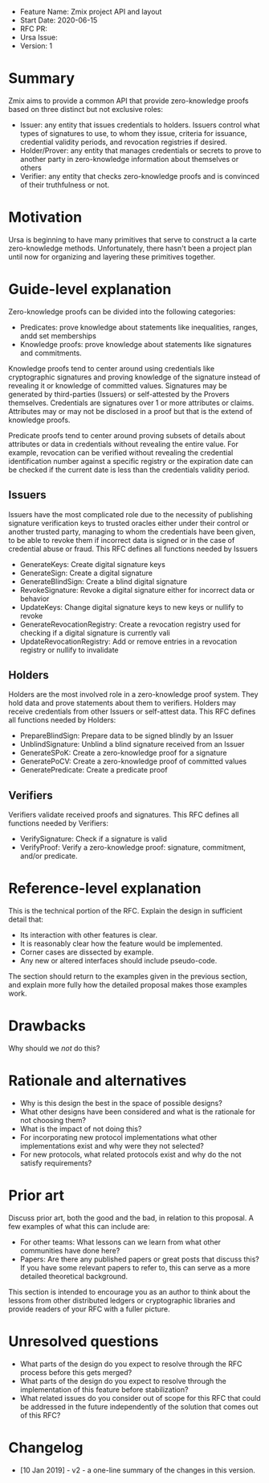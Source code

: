 - Feature Name: Zmix project API and layout
- Start Date: 2020-06-15
- RFC PR:
- Ursa Issue:
- Version: 1

# Summary
[summary]: #summary

Zmix aims to provide a common API that provide zero-knowledge proofs based on three distinct but not exclusive roles:

- Issuer: any entity that issues credentials to holders. Issuers control what types of signatures to use, to whom they issue,
criteria for issuance, credential validity periods, and revocation registries if desired.
- Holder/Prover: any entity that manages credentials or secrets to prove to another party in zero-knowledge information about themselves or others
- Verifier: any entity that checks zero-knowledge proofs and is convinced of their truthfulness or not.

# Motivation
[motivation]: #motivation

Ursa is beginning to have many primitives that serve to construct a la carte zero-knowledge methods. 
Unfortunately, there hasn't been a project plan until now for organizing and layering these primitives together.

# Guide-level explanation
[guide-level-explanation]: #guide-level-explanation

Zero-knowledge proofs can be divided into the following categories:

- Predicates: prove knowledge about statements like inequalities, ranges, andd set memberships
- Knowledge proofs: prove knowledge about statements like signatures and commitments.

Knowledge proofs tend to center around using credentials like cryptographic signatures and proving knowledge of the signature
instead of revealing it or knowledge of committed values. Signatures may be generated by third-parties (Issuers) or self-attested
by the Provers themselves. Credentials are signatures over 1 or more attributes or claims. Attributes may or may not be disclosed
in a proof but that is the extend of knowledge proofs.

Predicate proofs tend to center around proving subsets of details about attributes or data in credentials without revealing the entire
value. For example, revocation can be verified without revealing the credential identification number against a specific registry or
the expiration date can be checked if the current date is less than the credentials validity period.

## Issuers
[issuers]: #issuers
Issuers have the most complicated role due to the necessity of publishing signature verification keys to trusted oracles
either under their control or another trusted party, managing to whom the credentials have been given, to be able to revoke them if incorrect data
is signed or in the case of credential abuse or fraud. This RFC defines all functions needed by Issuers

- GenerateKeys: Create digital signature keys
- GenerateSign: Create a digital signature
- GenerateBlindSign: Create a blind digital signature
- RevokeSignature: Revoke a digital signature either for incorrect data or behavior
- UpdateKeys: Change digital signature keys to new keys or nullify to revoke
- GenerateRevocationRegistry: Create a revocation registry used for checking if a digital signature is currently vali
- UpdateRevocationRegistry: Add or remove entries in a revocation registry or nullify to invalidate

## Holders
[holders]: #holders

Holders are the most involved role in a zero-knowledge proof system. They hold data and prove statements about them to verifiers.
Holders may receive credentials from other Issuers or self-attest data. This RFC defines all functions needed by Holders:

- PrepareBlindSign: Prepare data to be signed blindly by an Issuer
- UnblindSignature: Unblind a blind signature received from an Issuer
- GenerateSPoK: Create a zero-knowledge proof for a signature
- GeneratePoCV: Create a zero-knowledge proof of committed values
- GeneratePredicate: Create a predicate proof

## Verifiers
[verifiers]: #verifiers

Verifiers validate received proofs and signatures. This RFC defines all functions needed by Verifiers:

- VerifySignature: Check if a signature is valid
- VerifyProof: Verify a zero-knowledge proof: signature, commitment, and/or predicate.

# Reference-level explanation
[reference-level-explanation]: #reference-level-explanation

This is the technical portion of the RFC. Explain the design in sufficient
detail that:

- Its interaction with other features is clear.
- It is reasonably clear how the feature would be implemented.
- Corner cases are dissected by example.
- Any new or altered interfaces should include pseudo-code.

The section should return to the examples given in the previous section, and
explain more fully how the detailed proposal makes those examples work.

# Drawbacks
[drawbacks]: #drawbacks

Why should we *not* do this?

# Rationale and alternatives
[alternatives]: #alternatives

- Why is this design the best in the space of possible designs?
- What other designs have been considered and what is the rationale for not
  choosing them?
- What is the impact of not doing this?
- For incorporating new protocol implementations what other implementations
  exist and why were they not selected?
- For new protocols, what related protocols exist and why do the not satisfy
  requirements?

# Prior art
[prior-art]: #prior-art

Discuss prior art, both the good and the bad, in relation to this proposal.
A few examples of what this can include are:

- For other teams: What lessons can we learn from what other communities have
  done here?
- Papers: Are there any published papers or great posts that discuss this? If
  you have some relevant papers to refer to, this can serve as a more detailed
  theoretical background.

This section is intended to encourage you as an author to think about the
lessons from other distributed ledgers or cryptographic libraries and provide
readers of your RFC with a fuller picture.  

# Unresolved questions
[unresolved]: #unresolved-questions

- What parts of the design do you expect to resolve through the RFC process
  before this gets merged?
- What parts of the design do you expect to resolve through the implementation
  of this feature before stabilization?
- What related issues do you consider out of scope for this RFC that could be
  addressed in the future independently of the solution that comes out of this
  RFC?

# Changelog
[changelog]: #changelog

- [10 Jan 2019] - v2 - a one-line summary of the changes in this version.
